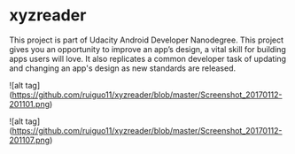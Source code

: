 # xyzreader
This project is part of Udacity Android Developer Nanodegree. 
This project gives you an opportunity to improve an app’s design, a vital skill for building apps users will love. It also replicates a common developer task of updating and changing an app's design as new standards are released.

![alt tag] (https://github.com/ruiguo11/xyzreader/blob/master/Screenshot_20170112-201101.png)

![alt tag] (https://github.com/ruiguo11/xyzreader/blob/master/Screenshot_20170112-201107.png)
